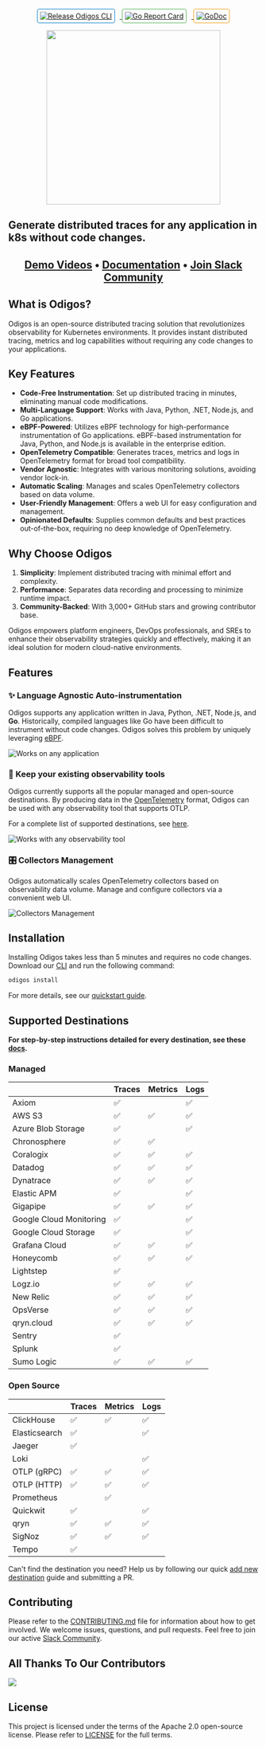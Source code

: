 <p align="center">
    <a href="https://github.com/odigos-io/odigos/actions/workflows/release.yml" target="_blank">
        <img src="https://github.com/odigos-io/odigos/actions/workflows/release.yml/badge.svg" alt="Release Odigos CLI" style="margin-right: 10px; border: 1px solid #007acc; border-radius: 4px; padding: 5px;">
    </a>
    <a href="https://goreportcard.com/report/github.com/odigos-io/odigos/cli" target="_blank">
        <img src="https://goreportcard.com/badge/github.com/odigos-io/odigos/cli" alt="Go Report Card" style="margin-right: 10px; border: 1px solid #4CAF50; border-radius: 4px; padding: 5px;">
    </a>
    <a href="https://godoc.org/github.com/odigos-io/odigos/cli" target="_blank">
        <img src="https://godoc.org/github.com/odigos-io/odigos/cli?status.svg" alt="GoDoc" style="border: 1px solid #f39c12; border-radius: 4px; padding: 5px;">
    </a>
</p>

<p align="center">
<img src="assets/logo.png" width="350" /></br>
<h2>Generate distributed traces for any application in k8s without code changes.</h2>
</p>

<h2 align="center">
    <a href="https://youtu.be/bqTrGi3skhk?si=CLAolYpdT7rQb7PH">Demo Videos</a> • <a href="https://docs.odigos.io">Documentation</a> • <a href="https://join.slack.com/t/odigos/shared_invite/zt-1d7egaz29-Rwv2T8kyzc3mWP8qKobz~A">Join Slack Community</a>
</h2>

## What is Odigos?

Odigos is an open-source distributed tracing solution that revolutionizes observability for Kubernetes environments. It provides instant distributed tracing, metrics and log capabilities without requiring any code changes to your applications.

## Key Features

* **Code-Free Instrumentation**: Set up distributed tracing in minutes, eliminating manual code modifications.
* **Multi-Language Support**: Works with Java, Python, .NET, Node.js, and Go applications.
* **eBPF-Powered**: Utilizes eBPF technology for high-performance instrumentation of Go applications. eBPF-based instrumentation for Java, Python, and Node.js is available in the enterprise edition.
* **OpenTelemetry Compatible**: Generates traces, metrics and logs in OpenTelemetry format for broad tool compatibility.
* **Vendor Agnostic**: Integrates with various monitoring solutions, avoiding vendor lock-in.
* **Automatic Scaling**: Manages and scales OpenTelemetry collectors based on data volume.
* **User-Friendly Management**: Offers a web UI for easy configuration and management.
* **Opinionated Defaults**: Supplies common defaults and best practices out-of-the-box, requiring no deep knowledge of OpenTelemetry.

## Why Choose Odigos

1. **Simplicity**: Implement distributed tracing with minimal effort and complexity.
2. **Performance**: Separates data recording and processing to minimize runtime impact.
3. **Community-Backed**: With 3,000+ GitHub stars and growing contributor base.

Odigos empowers platform engineers, DevOps professionals, and SREs to enhance their observability strategies quickly and effectively, making it an ideal solution for modern cloud-native environments.

## Features

### ✨ Language Agnostic Auto-instrumentation

Odigos supports any application written in Java, Python, .NET, Node.js, and **Go**.
Historically, compiled languages like Go have been difficult to instrument without code changes. Odigos solves this problem by uniquely leveraging [eBPF](https://ebpf.io).

![Works on any application](assets/choose_sources.png)

### 🤝 Keep your existing observability tools

Odigos currently supports all the popular managed and open-source destinations.
By producing data in the [OpenTelemetry](https://opentelemetry.io) format, Odigos can be used with any observability tool that supports OTLP.

For a complete list of supported destinations, see [here](#supported-destinations).

![Works with any observability tool](assets/choose_destination.png)

### 🎛️ Collectors Management

Odigos automatically scales OpenTelemetry collectors based on observability data volume.
Manage and configure collectors via a convenient web UI.

![Collectors Management](assets/serviceMap.png)

## Installation

Installing Odigos takes less than 5 minutes and requires no code changes.
Download our [CLI](https://docs.odigos.io/installation) and run the following command:

```bash
odigos install
```

For more details, see our [quickstart guide](https://docs.odigos.io/intro).

## Supported Destinations

**For step-by-step instructions detailed for every destination, see these [docs](https://docs.odigos.io/backends).**

### Managed


|                         | Traces | Metrics | Logs |
| ------------------------- | -------- | --------- | ------ |
| Axiom                   | ✅     |         | ✅   |
| AWS S3                  | ✅     | ✅      | ✅   |
| Azure Blob Storage      | ✅     |         | ✅   |
| Chronosphere            | ✅     | ✅      |      |
| Coralogix               | ✅     | ✅      | ✅   |
| Datadog                 | ✅     | ✅      | ✅   |
| Dynatrace               | ✅     | ✅      | ✅   |
| Elastic APM             | ✅     |         | ✅   |
| Gigapipe                | ✅     | ✅      | ✅   |
| Google Cloud Monitoring | ✅     |         | ✅   |
| Google Cloud Storage    | ✅     |         | ✅   |
| Grafana Cloud           | ✅     | ✅      | ✅   |
| Honeycomb               | ✅     | ✅      | ✅   |
| Lightstep               | ✅     |         |      |
| Logz.io                 | ✅     | ✅      | ✅   |
| New Relic               | ✅     | ✅      | ✅   |
| OpsVerse                | ✅     | ✅      | ✅   |
| qryn.cloud              | ✅     | ✅      | ✅   |
| Sentry                  | ✅     |         |      |
| Splunk                  | ✅     |         |      |
| Sumo Logic              | ✅     | ✅      | ✅   |

### Open Source


|               | Traces | Metrics | Logs |
| --------------- | -------- | --------- | ------ |
| ClickHouse    | ✅     | ✅      | ✅   |
| Elasticsearch | ✅     |         | ✅   |
| Jaeger        | ✅     |         |      |
| Loki          |        |         | ✅   |
| OTLP (gRPC)   | ✅     | ✅      | ✅   |
| OTLP (HTTP)   | ✅     | ✅      | ✅   |
| Prometheus    |        | ✅      |      |
| Quickwit      | ✅     |         | ✅   |
| qryn          | ✅     | ✅      | ✅   |
| SigNoz        | ✅     | ✅      | ✅   |
| Tempo         | ✅     |         |      |

Can't find the destination you need? Help us by following our quick [add new destination](https://docs.odigos.io/adding-new-dest) guide and submitting a PR.

## Contributing

Please refer to the [CONTRIBUTING.md](CONTRIBUTING.md) file for information about how to get involved. We welcome issues, questions, and pull requests. Feel free to join our active [Slack Community](https://join.slack.com/t/odigos/shared_invite/zt-1d7egaz29-Rwv2T8kyzc3mWP8qKobz~A).

## All Thanks To Our Contributors

<a href="https://github.com/odigos-io/odigos/graphs/contributors">
  <img src="https://contrib.rocks/image?repo=keyval-dev/odigos" />
</a>

## License

This project is licensed under the terms of the Apache 2.0 open-source license. Please refer to [LICENSE](LICENSE) for the full terms.
